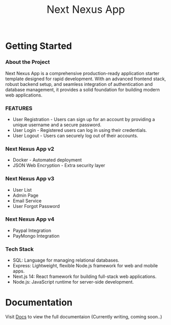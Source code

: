 <p style="font-size: 32px;" align="center">
Next Nexus App
</p>

#

<p align="center">
 <a aria-label="License" href="https://github.com/vercel/next.js/blob/canary/license.md"><img alt="" src="https://img.shields.io/npm/l/next.svg?style=for-the-badge&labelColor=000000"></a>
</p>

# Getting Started

### About the Project

Next Nexus App is a comprehensive production-ready application starter template designed for rapid development. With an advanced frontend stack, robust backend setup, and seamless integration of authentication and database management, it provides a solid foundation for building modern web applications.

### FEATURES

- User Registration - Users can sign up for an account by providing a unique username and a secure password.
- User Login - Registered users can log in using their credentials.
- User Logout - Users can securely log out of their accounts.

### Next Nexus App v2

- Docker - Automated deployment
- JSON Web Encryption - Extra security layer

### Next Nexus App v3

- User List
- Admin Page
- Email Service
- User Forgot Password

### Next Nexus App v4

- Paypal Integration
- PayMongo Integration

### Tech Stack

- SQL: Language for managing relational databases.
- Express: Lightweight, flexible Node.js framework for web and mobile apps.
- Next.js 14: React framework for building full-stack web applications.
- Node.js: JavaScript runtime for server-side development.

# Documentation

Visit [Docs] to view the full documentaion (Currently writing, coming soon..)

[Docs]: https://github.com/Chysev/next-nexus-app

